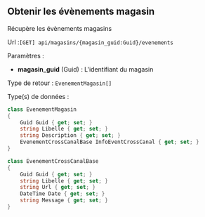 ## <span id='obtenir'>Obtenir les évènements magasin</span>

Récupère les évènements magasins

Url :`[GET] api/magasins/{magasin_guid:Guid}/evenements`

Paramètres : 

- **magasin_guid** (Guid) : L'identifiant du magasin

Type de retour : `EvenementMagasin[]`

Type(s) de données :

```csharp
class EvenementMagasin
{
	Guid Guid { get; set; }
	string Libelle { get; set; }
	string Description { get; set; }
	EvenementCrossCanalBase InfoEventCrossCanal { get; set; }
}

class EvenementCrossCanalBase
{
	Guid Guid { get; set; }
	string Libelle { get; set; }
	string Url { get; set; }
	DateTime Date { get; set; }
	string Message { get; set; }
}

```
